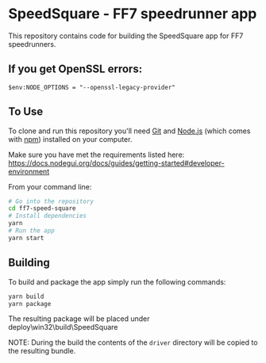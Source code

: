 # SpeedSquare - FF7 speedrunner app

This repository contains code for building the SpeedSquare app for FF7 speedrunners.

## If you get OpenSSL errors:

```
$env:NODE_OPTIONS = "--openssl-legacy-provider"
```

## To Use

To clone and run this repository you'll need [Git](https://git-scm.com) and [Node.js](https://nodejs.org/en/download/) (which comes with [npm](http://npmjs.com)) installed on your computer.

Make sure you have met the requirements listed here: https://docs.nodegui.org/docs/guides/getting-started#developer-environment

From your command line:

```bash
# Go into the repository
cd ff7-speed-square
# Install dependencies
yarn
# Run the app
yarn start
```

## Building

To build and package the app simply run the following commands:

```bash
yarn build
yarn package
```

The resulting package will be placed under deploy\win32\build\SpeedSquare

NOTE: During the build the contents of the `driver` directory will be copied to the resulting bundle.
